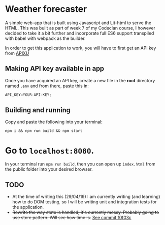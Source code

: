 # Weather forecaster

A simple web-app that is built using Javascript and Lit-html to serve the HTML. This was built as part of week 7 of my Codeclan course,
I however decided to take it a bit further and incorporate full ES6 support transpiled with babel with webpack as the builder.

In order to get this application to work, you will have to first get an API key from [APIXU](https://www.apixu.com/)

## Making API key available in app


Once you have acquired an API key, create a new file in the **root** directory named `.env` and from there, paste this in:

```javascript
API_KEY=YOUR-API-KEY;

```

## Building and running


Copy and paste the following into your terminal:

```
npm i && npm run build && npm start
```

Go to `localhost:8080`.
=======
In your terminal run `npm run build`, then you can open up `index.html` from the public folder into your desired browser.


## TODO

* At the time of writing this (29/04/19) I am currently writing (and learning) how to do DOM testing, so I will be writing unit and integration tests for the application.
* ~~Rewrite the way state is handled, it's currently messy. Probably going to use store pattern. Will see how time is.~~ [See commit f0f03c](https://github.com/Gibbo3771/Weather-forecaster/commit/f0f03c42b34064225a6069c5401797e7e76bc586)
